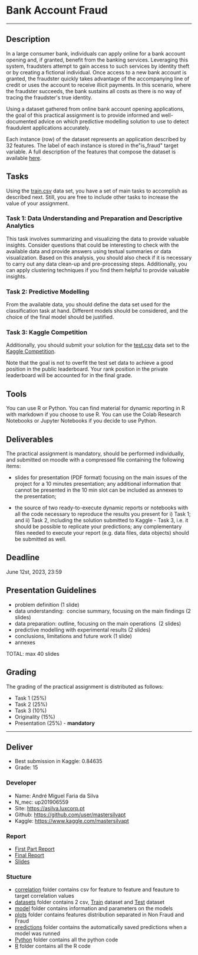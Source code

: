 # Bank Account Fraud

------------------

## Description

In a large consumer bank, individuals can apply online for a bank account opening and, if granted, benefit from the banking services. Leveraging this system, fraudsters attempt to gain access to such services by identity theft or by creating a fictional individual. Once access to a new bank account is granted, the fraudster quickly takes advantage of the accompanying line of credit or uses the account to receive illicit payments. In this scenario, where the fraudster succeeds, the bank sustains all costs as there is no way of tracing the fraudster's true identity.

Using a dataset gathered from online bank account opening applications, the goal of this practical assignment is to provide informed and well-documented advice on which predictive modelling solution to use to detect fraudulent applications accurately.

Each instance (row) of the dataset represents an application described by 32 features. The label of each instance is stored in the"is\_fraud" target variable. A full description of the features that compose the dataset is available [here](./datasets/datasheet.pdf).  
  
## Tasks

Using the [train.csv](./datasets/train.csv) data set, you have a set of main tasks to accomplish as described next. Still, you are free to include other tasks to increase the value of your assignment.
  
### Task 1: Data Understanding and Preparation and Descriptive Analytics

This task involves summarizing and visualizing the data to provide valuable insights. Consider questions that could be interesting to check with the available data and provide answers using textual summaries or data visualization. Based on this analysis, you should also check if it is necessary to carry out any data clean-up and pre-processing steps. Additionally, you can apply clustering techniques if you find them helpful to provide valuable insights.

### Task 2: Predictive Modelling

From the available data, you should define the data set used for the classification task at hand. Different models should be considered, and the choice of the final model should be justified.

### Task 3: Kaggle Competition

Additionally, you should submit your solution for the [test.csv](./datasets/test.csv) data set to the [Kaggle Competition](https://www.kaggle.com/competitions/fraud-detection-cc4036-2223).

Note that the goal is not to overfit the test set data to achieve a good position in the public leaderboard. Your rank position in the private leaderboard will be accounted for in the final grade.  

## Tools

You can use R or Python. You can find material for dynamic reporting in R with markdown if you choose to use R. You can use the Colab Research Notebooks or Jupyter Notebooks if you decide to use Python.

## Deliverables

The practical assignment is mandatory, should be performed individually, and submitted on moodle with a compressed file containing the following items:

* slides for presentation (PDF format) focusing on the main issues of the project for a 10 minutes presentation; any additional information that cannot be presented in the 10 min slot can be included as annexes to the presentation;  

* the source of two ready-to-execute dynamic reports or notebooks with all the code necessary to reproduce the results you present for i) Task 1; and ii) Task 2, including the solution submitted to Kaggle - Task 3, i.e. it should be possible to replicate your predictions; any complementary files needed to execute your report (e.g. data files, data objects) should be submitted as well.

## Deadline

June 12st, 2023, 23:59

## Presentation Guidelines

* problem definition (1 slide)
* data understanding:  concise summary, focusing on the main findings (2 slides)
* data preparation: outline, focusing on the main operations  (2 slides)
* predictive modelling with experimental results (2 slides)
* conclusions, limitations and future work (1 slide)
* annexes

TOTAL: max 40 slides

## Grading

The grading of the practical assignment is distributed as follows:
  
* Task 1 (25%)
* Task 2 (25%)
* Task 3 (10%)
* Originality (15%)
* Presentation (25%) - **mandatory**

------------------

## Deliver

- Best submission in Kaggle: 0.84635
- Grade: 15

### Developer

* Name: André Miguel Faria da Silva
* N_mec: up201906559
* Site: <https://asilva.luxcorp.pt>
* Github: <https://github.com/user/mastersilvapt>
* Kaggle: <https://www.kaggle.com/mastersilvapt>

### Report

* [First Part Report](R/reportPart1.pdf)
* [Final Report](Python/report.ipynb)
* [Slides](presentation/slides.pdf)

### Stucture

* [correlation](correlations/) folder contains csv for feature to feature and feauture to target correlation values
* [datasets](datasets/) folder contains 2 csv, [Train](datasets/train.csv) dataset and [Test](datasets/test.csv) dataset
* [model](model/) folder contains information and parameters on the models
* [plots](plots/) folder contains features distribution separated in Non Fraud and Fraud
* [predictions](predictions/) folder contains the automatically saved predictions when a model was runned
* [Python](Python/) folder contains all the python code
* [R](R/) folder contains all the R code
